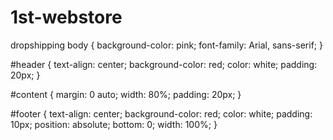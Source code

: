 # 1st-webstore
dropshipping
body {
  background-color: pink;
  font-family: Arial, sans-serif;
}

#header {
  text-align: center;
  background-color: red;
  color: white;
  padding: 20px;
}

#content {
  margin: 0 auto;
  width: 80%;
  padding: 20px;
}

#footer {
  text-align: center;
  background-color: red;
  color: white;
  padding: 10px;
  position: absolute;
  bottom: 0;
  width: 100%;
}
